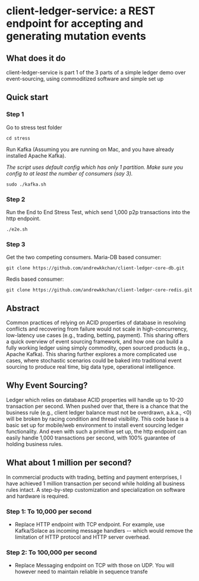 # client-ledger-service: a REST endpoint for accepting and generating mutation events

## What does it do

client-ledger-service is part 1 of the 3 parts of a simple ledger demo over event-sourcing, using commoditized software and simple set up

## Quick start

### Step 1

Go to stress test folder
```
cd stress
```

Run Kafka (Assuming you are running on Mac, and you have already installed Apache Kafka). 

*The script uses default config which has only 1 partition. Make sure you config to at least the number of consumers (say 3).*
```
sudo ./kafka.sh
```

### Step 2

Run the End to End Stress Test, which send 1,000 p2p transactions into the http endpoint.
```
./e2e.sh
```

### Step 3

Get the two competing consumers.
Maria-DB based consumer:
```
git clone https://github.com/andrewkkchan/client-ledger-core-db.git
```
Redis based consumer:
```
git clone https://github.com/andrewkkchan/client-ledger-core-redis.git
```

## Abstract

Common practices of relying on ACID properties of database in resolving conflicts and recovering from failure would not scale in high-concurrency, low-latency use cases (e.g., trading, betting, payment).
This sharing offers a quick overview of event sourcing framework, and how one can build a fully working ledger using simply commodity, open sourced products (e.g., Apache Kafka).
This sharing further explores a more complicated use cases, where stochastic scenarios could be baked into traditional event sourcing to produce real time, big data type, operational intelligence. 

## Why Event Sourcing?
Ledger which relies on database ACID properties will handle up to 10-20 transaction per second. When pushed over that, there is a chance that the business rule (e.g., client ledger balance must not be overdrawn, a.k.a., <0) will be broken by racing condition and thread visibility.
This code base is a basic set up for mobile/web environment to install event sourcing ledger functionality. And even with such a primitive set up, the http endpoint can easily handle 1,000 transactions per second, with 100% guarantee of holding business rules.

## What about 1 million per second?
In commercial products with trading, betting and payment enterprises, I have achieved 1 million transaction per second while holding all business rules intact.  A step-by-step customization and specialization on software and hardware is required.

### Step 1: To 10,000 per second
* Replace HTTP endpoint with TCP endpoint. For example, use Kafka/Solace as incoming message handlers -- which would remove the limitation of HTTP protocol and HTTP server overhead.

### Step 2: To 100,000 per second
* Replace Messaging endpoint on TCP with those on UDP.  You will however need to maintain reliable in sequence transfe